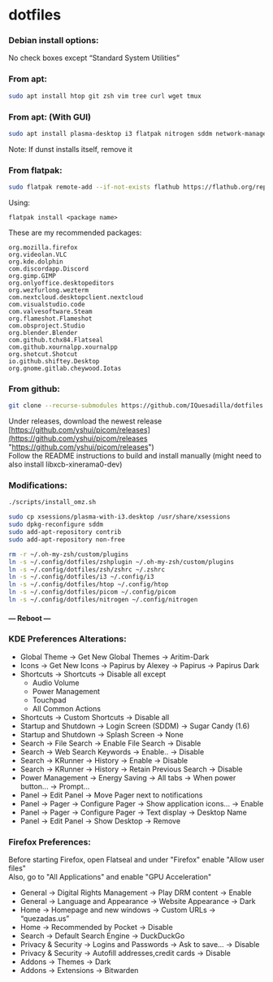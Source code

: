 # dotfiles

### **Debian install options:**
No check boxes except “Standard System Utilities”

### **From apt:**
```bash
sudo apt install htop git zsh vim tree curl wget tmux
```
### **From apt:** **(With GUI)**
```bash
sudo apt install plasma-desktop i3 flatpak nitrogen sddm network-manager plasma-nm gnome-keyring network-manager-openvpn
```
Note: If dunst installs itself, remove it

### **From flatpak:**
```bash
sudo flatpak remote-add --if-not-exists flathub https://flathub.org/repo/flathub.flatpakrepo
```
Using:
```
flatpak install <package name>
```
These are my recommended packages:
```
org.mozilla.firefox
org.videolan.VLC
org.kde.dolphin
com.discordapp.Discord
org.gimp.GIMP
org.onlyoffice.desktopeditors
org.wezfurlong.wezterm
com.nextcloud.desktopclient.nextcloud
com.visualstudio.code
com.valvesoftware.Steam
org.flameshot.Flameshot
com.obsproject.Studio
org.blender.Blender
com.github.tchx84.Flatseal
com.github.xournalpp.xournalpp
org.shotcut.Shotcut
io.github.shiftey.Desktop
org.gnome.gitlab.cheywood.Iotas
```
### **From github:**
```bash
git clone --recurse-submodules https://github.com/IQuesadilla/dotfiles.git
```
Under releases, download the newest release <br />
[https://github.com/yshui/picom/releases](https://github.com/yshui/picom/releases "https://github.com/yshui/picom/releases") <br />
Follow the README instructions to build and install manually (might need to also install libxcb-xinerama0-dev)

### **Modifications:**
```bash
./scripts/install_omz.sh
```
```bash
sudo cp xsessions/plasma-with-i3.desktop /usr/share/xsessions
sudo dpkg-reconfigure sddm
sudo add-apt-repository contrib
sudo add-apt-repository non-free
```
```bash
rm -r ~/.oh-my-zsh/custom/plugins
ln -s ~/.config/dotfiles/zshplugin ~/.oh-my-zsh/custom/plugins
ln -s ~/.config/dotfiles/zsh/zshrc ~/.zshrc
ln -s ~/.config/dotfiles/i3 ~/.config/i3
ln -s ~/.config/dotfiles/htop ~/.config/htop
ln -s ~/.config/dotfiles/picom ~/.config/picom
ln -s ~/.config/dotfiles/nitrogen ~/.config/nitrogen
```

#### **— Reboot —**

### **KDE Preferences Alterations:**

- Global Theme -> Get New Global Themes -> Aritim-Dark
- Icons -> Get New Icons -> Papirus by Alexey -> Papirus -> Papirus Dark
- Shortcuts -> Shortcuts -> Disable all except
  -   Audio Volume
  -   Power Management
  -   Touchpad
  -   All Common Actions
- Shortcuts -> Custom Shortcuts -> Disable all
- Startup and Shutdown -> Login Screen (SDDM) -> Sugar Candy (1.6)
- Startup and Shutdown -> Splash Screen -> None
- Search -> File Search -> Enable File Search -> Disable
- Search -> Web Search Keywords -> Enable.. -> Disable
- Search -> KRunner -> History -> Enable -> Disable
- Search -> KRunner -> History -> Retain Previous Search -> Disable
- Power Management -> Energy Saving -> All tabs -> When power button... -> Prompt...
- Panel -> Edit Panel -> Move Pager next to notifications
- Panel -> Pager -> Configure Pager -> Show application icons... -> Enable
- Panel -> Pager -> Configure Pager -> Text display -> Desktop Name
- Panel -> Edit Panel -> Show Desktop -> Remove

### **Firefox Preferences:**
Before starting Firefox, open Flatseal and under "Firefox" enable "Allow user files" <br />
Also, go to "All Applications" and enable "GPU Acceleration"
- General -> Digital Rights Management -> Play DRM content -> Enable
- General -> Language and Appearance -> Website Appearance -> Dark
- Home -> Homepage and new windows -> Custom URLs -> “quezadas.us”
- Home -> Recommended by Pocket -> Disable
- Search -> Default Search Engine -> DuckDuckGo
- Privacy & Security -> Logins and Passwords -> Ask to save... -> Disable
- Privacy & Security -> Autofill addresses,credit cards -> Disable
- Addons -> Themes -> Dark
- Addons -> Extensions -> Bitwarden
